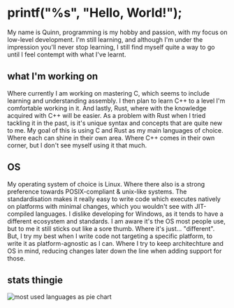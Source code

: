 # printf("%s", "Hello, World!");
<p>
    My name is Quinn, programming is my hobby and passion, with my focus on low-level development.
    I'm still learning, and although I'm under the impression you'll never stop learning, I still find myself quite a way to go until I feel contempt with what I've learnt.
</p>

## what I'm working on
<p>
    Where currently I am working on mastering C, which seems to include learning and understanding assembly.
    I then plan to learn C++ to a level I'm comfortable working in it. And lastly, Rust, where with the knowledge acquired with C++ will be easier.
    As a problem with Rust when I tried tackling it in the past, is it's unique syntax and concepts that are quite new to me.
    My goal of this is using C and Rust as my main languages of choice. Where each can shine in their own area. Where C++ comes in their own corner, but I don't see myself using it that much.
</p>

## OS
<p>
    My operating system of choice is Linux. Where there also is a strong preference towards POSIX-compliant & unix-like systems.
    The standardisation makes it really easy to write code which executes natively on platforms with minimal changes, which you wouldn't see with JIT-compiled languages.
    I dislike developing for Windows, as it tends to have a different ecosystem and standards.
    I am aware it's the OS most people use, but to me it still sticks out like a sore thumb. Where it's just... "different".
    But, I try my best when I write code not targeting a specific platform, to write it as platform-agnostic as I can.
    Where I try to keep architechture and OS in mind, reducing changes later down the line when adding support for those.
</p>

## stats thingie
![most used languages as pie chart](https://github-readme-stats.vercel.app/api/top-langs?username=thepigeongenerator&layout=pie&theme=gruvbox&hide=hlsl,shaderlab)

